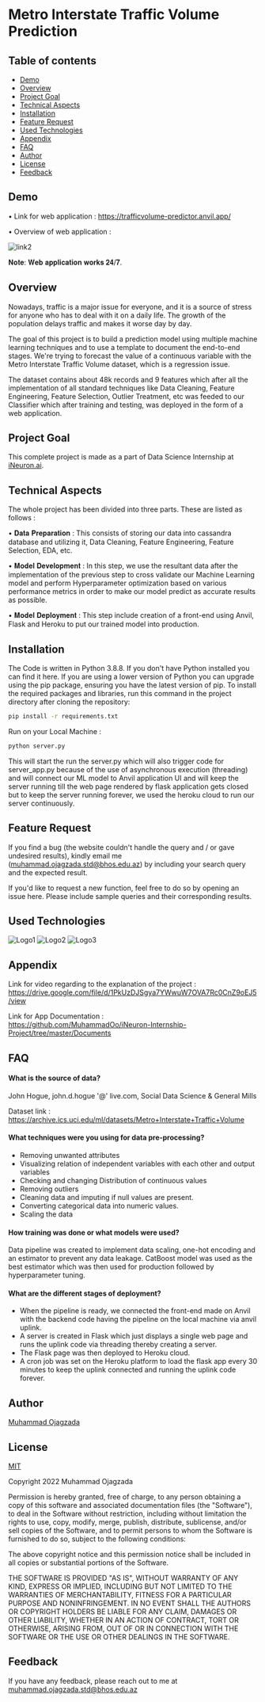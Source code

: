 
# Metro Interstate Traffic Volume Prediction



## Table of contents
* [Demo](#demo)
* [Overview](#overview)
* [Project Goal](#project-goal)
* [Technical Aspects](#technical-aspects)
* [Installation](#installation)
* [Feature Request](#feature-request)
* [Used Technologies](#used-technologies)
* [Appendix](#appendix)
* [FAQ](#faq) 
* [Author](#author)
* [License](#license)
* [Feedback](#feedback)

## Demo
• Link for web application : https://trafficvolume-predictor.anvil.app/

• Overview of web application :

![link2](https://media.giphy.com/media/Oot57tTVWNL4tQmT1G/giphy.gif)

𝐍𝐨𝐭𝐞: 𝐖𝐞𝐛 𝐚𝐩𝐩𝐥𝐢𝐜𝐚𝐭𝐢𝐨𝐧 𝐰𝐨𝐫𝐤𝐬 𝟐𝟒/𝟕.

## Overview
Nowadays, traffic is a major issue for everyone, and it is a source of stress for anyone
who has to deal with it on a daily life. The growth of the population delays traffic and
makes it worse day by day. 

The goal of this project is to build a prediction model using multiple machine learning
techniques and to use a template to document the end-to-end stages. We're trying to
forecast the value of a continuous variable with the Metro Interstate Traffic Volume
dataset, which is a regression issue.

The dataset contains about 48k records and 9 features which after all the implementation of all standard techniques like Data Cleaning, Feature Engineering, Feature Selection, Outlier Treatment, etc was feeded to our Classifier which after training and testing, was deployed in the form of a web application.
## Project Goal
This complete project is made as a part of Data Science Internship at [iNeuron.ai](https://internship.ineuron.ai/).
## Technical Aspects
The whole project has been divided into three parts. These are listed as follows :

• 	𝐃𝐚𝐭𝐚 𝐏𝐫𝐞𝐩𝐚𝐫𝐚𝐭𝐢𝐨𝐧 : This consists of storing our data into cassandra database and utilizing it, Data Cleaning, Feature Engineering, Feature Selection, EDA, etc.

• 	𝐌𝐨𝐝𝐞𝐥 𝐃𝐞𝐯𝐞𝐥𝐨𝐩𝐦𝐞𝐧𝐭 : In this step, we use the resultant data after the implementation of the previous step to cross validate our Machine Learning model and perform Hyperparameter optimization based on various performance metrics in order to make our model predict as accurate results as possible.

• 	𝐌𝐨𝐝𝐞𝐥 𝐃𝐞𝐩𝐥𝐨𝐲𝐦𝐞𝐧𝐭 : This step include creation of a front-end using Anvil, Flask and Heroku to put our trained model into production.
## Installation
The Code is written in Python 3.8.8. If you don't have Python installed you can find it here. If you are using a lower version of Python you can upgrade using the pip package, ensuring you have the latest version of pip. To install the required packages and libraries, run this command in the project directory after cloning the repository:
```bash
pip install -r requirements.txt
```
Run on your Local Machine :

```bash
python server.py
```
This will start the run the server.py which will also trigger code for server_app.py because of the use of asynchronous execution (threading) and will connect our ML model to Anvil application UI and will keep the server running till the web page rendered by flask application gets closed but to keep the server running forever, we used the heroku cloud to run our server continuously.
## Feature Request
If you find a bug (the website couldn't handle the query and / or gave undesired results), kindly email me (muhammad.ojagzada.std@bhos.edu.az) by including your search query and the expected result.

If you'd like to request a new function, feel free to do so by opening an issue here. Please include sample queries and their corresponding results.
## Used Technologies
![Logo1](https://www.vnurture.in/wp-content/uploads/2021/06/python.png)
![Logo2](https://encrypted-tbn0.gstatic.com/images?q=tbn:ANd9GcQ3rMs98s7QnAaOQ_Svrr2YlofhsRY00zAazntxoaIhHEsGI-PAr38hYZTN_gkS27T0-g&usqp=CAU)
![Logo3](https://www.realwire.com/twitter_writeitfiles/anvil-logo.jpg)




## Appendix
Link for video regarding to the explanation of the project :  
https://drive.google.com/file/d/1PkUzDJSgya7YWwuW7OVA7Rc0CnZ9oEJ5/view

Link for App Documentation :    
https://github.com/MuhammadOo/iNeuron-Internship-Project/tree/master/Documents


## FAQ

#### What is the source of data?
John Hogue, john.d.hogue '@' live.com, Social Data Science & General Mills

Dataset link : 
https://archive.ics.uci.edu/ml/datasets/Metro+Interstate+Traffic+Volume


#### What techniques were you using for data pre-processing?
* Removing unwanted attributes
* Visualizing  relation of independent variables with each other and output variables
* Checking and changing Distribution of continuous values
* Removing outliers
* Cleaning data and imputing if null values are present. 
* Converting categorical data into numeric values.
* Scaling the data

#### How training was done or what models were used?

Data pipeline was created to implement data scaling, one-hot encoding and an estimator to prevent any data leakage. 
CatBoost model was used as the best estimator which was then used for production followed by hyperparameter tuning.

#### What are the different stages of deployment?

* When the pipeline is ready, we connected the front-end made on Anvil with the backend code having the pipeline on the local machine via anvil uplink. 
* A server is created in Flask which just displays a single web page and runs the uplink code via threading thereby creating a server.
* The Flask page was then deployed to Heroku cloud.
* A cron job was set on the Heroku platform to load the flask app every 30 minutes to keep the uplink connected and running the uplink code forever.


## Author

 [Muhammad Ojagzada](https://www.linkedin.com/in/muhammed-ojagzada/)


## License

[MIT](https://choosealicense.com/licenses/mit/)

Copyright 2022 Muhammad Ojagzada

Permission is hereby granted, free of charge, to any person obtaining a copy of this software and associated documentation files (the "Software"), to deal in the Software without restriction, including without limitation the rights to use, copy, modify, merge, publish, distribute, sublicense, and/or sell copies of the Software, and to permit persons to whom the Software is furnished to do so, subject to the following conditions:

The above copyright notice and this permission notice shall be included in all copies or substantial portions of the Software.

THE SOFTWARE IS PROVIDED "AS IS", WITHOUT WARRANTY OF ANY KIND, EXPRESS OR IMPLIED, INCLUDING BUT NOT LIMITED TO THE WARRANTIES OF MERCHANTABILITY, FITNESS FOR A PARTICULAR PURPOSE AND NONINFRINGEMENT. IN NO EVENT SHALL THE AUTHORS OR COPYRIGHT HOLDERS BE LIABLE FOR ANY CLAIM, DAMAGES OR OTHER LIABILITY, WHETHER IN AN ACTION OF CONTRACT, TORT OR OTHERWISE, ARISING FROM, OUT OF OR IN CONNECTION WITH THE SOFTWARE OR THE USE OR OTHER DEALINGS IN THE SOFTWARE.
## Feedback

If you have any feedback, please reach out to me at muhammad.ojagzada.std@bhos.edu.az


